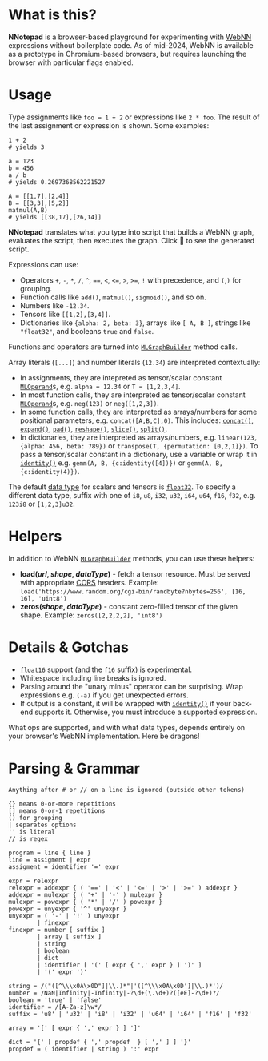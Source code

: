 # What is this?

**NNotepad** is a browser-based playground for experimenting with [WebNN](https://webmachinelearning.github.io/webnn/) expressions without boilerplate code. As of mid-2024, WebNN is available as a prototype in Chromium-based browsers, but requires launching the browser with particular flags enabled.


# Usage

Type assignments like `foo = 1 + 2` or expressions like `2 * foo`. The result of the last assignment or expression is shown. Some examples:

```
1 + 2
# yields 3

a = 123
b = 456
a / b
# yields 0.2697368562221527

A = [[1,7],[2,4]]
B = [[3,3],[5,2]]
matmul(A,B)
# yields [[38,17],[26,14]]
```

**NNotepad** translates what you type into script that builds a WebNN graph, evaluates the script, then executes the graph. Click 🔎 to see the generated script.

Expressions can use:

* Operators `+`, `-`, `*`, `/`, `^`, `==`, `<`, `<=`, `>`, `>=`, `!` with precedence, and `(`,`)` for grouping.
* Function calls like `add()`, `matmul()`, `sigmoid()`, and so on.
* Numbers like `-12.34`.
* Tensors like `[[1,2],[3,4]]`.
* Dictionaries like `{alpha: 2, beta: 3}`, arrays like `[ A, B ]`, strings like `"float32"`, and booleans `true` and `false`.

Functions and operators are turned into [`MLGraphBuilder`](https://webmachinelearning.github.io/webnn/#mlgraphbuilder) method calls.

Array literals (`[...]`) and number literals (`12.34`) are interpreted contextually:

* In assignments, they are intepreted as tensor/scalar constant [`MLOperand`](https://webmachinelearning.github.io/webnn/#mloperand)s, e.g. `alpha = 12.34` or `T = [1,2,3,4]`.
* In most function calls, they are interpreted as tensor/scalar constant [`MLOperand`](https://webmachinelearning.github.io/webnn/#mloperand)s, e.g. `neg(123)` or `neg([1,2,3])`.
* In some function calls, they are interpreted as arrays/numbers for some positional parameters, e.g. `concat([A,B,C],0)`. This includes: [`concat()`](https://webmachinelearning.github.io/webnn/#dom-mlgraphbuilder-concat), [`expand()`](https://webmachinelearning.github.io/webnn/#dom-mlgraphbuilder-expand), [`pad()`](https://webmachinelearning.github.io/webnn/#dom-mlgraphbuilder-pad), [`reshape()`](https://webmachinelearning.github.io/webnn/#dom-mlgraphbuilder-reshape), [`slice()`](https://webmachinelearning.github.io/webnn/#dom-mlgraphbuilder-slice), [`split()`](https://webmachinelearning.github.io/webnn/#dom-mlgraphbuilder-split).
* In dictionaries, they are interpreted as arrays/numbers, e.g. `linear(123, {alpha: 456, beta: 789})` or `transpose(T, {permutation: [0,2,1]})`. To pass a tensor/scalar constant in a dictionary, use a variable or wrap it in [`identity()`](https://webmachinelearning.github.io/webnn/#dom-mlgraphbuilder-identity) e.g. `gemm(A, B, {c:identity([4])})` or `gemm(A, B, {c:identity(4)})`.

The default [data type](https://webmachinelearning.github.io/webnn/#enumdef-mloperanddatatype) for scalars and tensors is [`float32`](https://webmachinelearning.github.io/webnn/#dom-mloperanddatatype-float32). To specify a different data type, suffix with one of `i8`, `u8`, `i32`, `u32`, `i64`, `u64`, `f16`, `f32`, e.g. `123i8` or `[1,2,3]u32`.


# Helpers

In addition to WebNN [`MLGraphBuilder`](https://webmachinelearning.github.io/webnn/#mlgraphbuilder) methods, you can use these helpers:

* **load(_url_, _shape_, _dataType_)** - fetch a tensor resource. Must be served with appropriate [CORS](https://developer.mozilla.org/en-US/docs/Web/HTTP/CORS) headers. Example: `load('https://www.random.org/cgi-bin/randbyte?nbytes=256', [16, 16], 'uint8')`
* **zeros(_shape_, _dataType_)** - constant zero-filled tensor of the given shape. Example: `zeros([2,2,2,2], 'int8')`


# Details & Gotchas

* [`float16`](https://webmachinelearning.github.io/webnn/#dom-mloperanddatatype-float16) support (and the `f16` suffix) is experimental.
* Whitespace including line breaks is ignored.
* Parsing around the "unary minus" operator can be surprising. Wrap expressions e.g. `(-a)` if you get unexpected errors.
* If output is a constant, it will be wrapped with [`identity()`](https://webmachinelearning.github.io/webnn/#dom-mlgraphbuilder-identity) if your back-end supports it. Otherwise, you must introduce a supported expression.

What ops are supported, and with what data types, depends entirely on your browser's WebNN implementation. Here be dragons!


# Parsing & Grammar

```
Anything after # or // on a line is ignored (outside other tokens)

{} means 0-or-more repetitions
[] means 0-or-1 repetitions
() for grouping
| separates options
'' is literal
// is regex

program = line { line }
line = assigment | expr
assigment = identifier '=' expr

expr = relexpr
relexpr = addexpr { ( '==' | '<' | '<=' | '>' | '>=' ) addexpr }
addexpr = mulexpr { ( '+' | '-' ) mulexpr }
mulexpr = powexpr { ( '*' | '/' ) powexpr }
powexpr = unyexpr { '^' unyexpr }
unyexpr = ( '-' | '!' ) unyexpr
        | finexpr
finexpr = number [ suffix ]
        | array [ suffix ]
        | string
        | boolean
        | dict
        | identifier [ '(' [ expr { ',' expr } ] ')' ]
        | '(' expr ')'

string = /("([^\\\x0A\x0D"]|\\.)*"|'([^\\\x0A\x0D']|\\.)*')/
number = /NaN|Infinity|-Infinity|-?\d+(\.\d+)?([eE]-?\d+)?/
boolean = 'true' | 'false'
identifier = /[A-Za-z]\w*/
suffix = 'u8' | 'u32' | 'i8' | 'i32' | 'u64' | 'i64' | 'f16' | 'f32'

array = '[' [ expr { ',' expr } ] ']'

dict = '{' [ propdef { ',' propdef  } [ ',' ] ] '}'
propdef = ( identifier | string ) ':' expr
```

